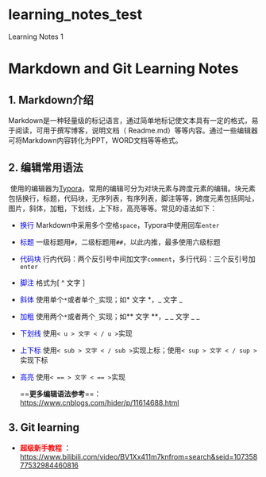 # learning_notes_test
Learning Notes 1
# Markdown and Git Learning Notes

## **1. Markdown介绍**

​		Markdown是一种轻量级的标记语言，通过简单地标记使文本具有一定的格式，易于阅读，可用于撰写博客，说明文档（ Readme.md）等等内容。通过一些编辑器可将Markdown内容转化为PPT，WORD文档等等格式。

## **2. 编辑常用语法**

​		使用的编辑器为[Typora](https://www.typora.io/)，常用的编辑可分为对块元素与跨度元素的编辑。块元素包括换行，标题，代码块，无序列表，有序列表，脚注等等，跨度元素包括网址，图片，斜体，加粗，下划线，上下标，高亮等等。常见的语法如下：

- <font color=blue>换行</font>   	     Markdown中采用多个空格`space`，Typora中使用回车`enter`

- <font color=blue>标题</font>         一级标题用`#`，二级标题用`##`，以此内推，最多使用六级标题

- <font color=blue>代码块</font>       行内代码：两个反引号中间加文字`comment`，多行代码：三个反引号加`enter`

- <font color=blue>脚注</font>         格式为[ ^ 文字 ]

- <font color=blue>斜体</font>         使用单个`*`或者单个`_`实现；如* 文字 *，_ 文字 _

- <font color=blue>加粗</font>         使用两个`*`或者两个`_`实现；如** 文字 **，_ _ 文字 _ _

- <font color=blue>下划线</font>       使用`< u > 文字 < / u >`实现

- <font color=blue>上下标</font>       使用`< sub > 文字 < / sub >`实现上标；使用`< sup > 文字 < / sup >`实现下标

- <font color=blue>高亮</font>         使用`< == > 文字 < == >`实现

  

  ==**更多编辑语法参考**==：<https://www.cnblogs.com/hider/p/11614688.html>

## **3. Git learning**

- <font color=red> **超级新手教程**</font> ：<https://www.bilibili.com/video/BV1Xx411m7knfrom=search&seid=10735877532984460816>
